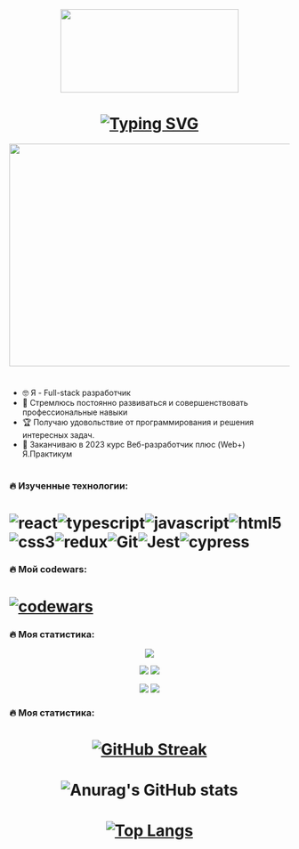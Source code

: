 

<div id="header" align="center" background="#FF00C0">

<img src="https://media.giphy.com/media/Q8xuJjjxQHHJdHn7gJ/giphy.gif" width="320" height="150">

<h1>
<a href="https://git.io/typing-svg"><img src="https://readme-typing-svg.herokuapp.com?font=Rubik+&weight=600&size=25&duration=1000&pause=1000&color=7900F7&background=00A4FF00&center=true&vCenter=true&repeat=true&width=500&lines=%D0%9F%D1%80%D0%B8%D0%B2%D0%B5%D1%82%2C+%D0%BC%D0%B5%D0%BD%D1%8F+%D0%B7%D0%BE%D0%B2%D1%83%D1%82+%D0%92%D0%BB%D0%B0%D0%B4%D0%B8%D1%81%D0%BB%D0%B0%D0%B2);%D0%AF+%D1%80%D0%B0%D0%B7%D1%80%D0%B0%D0%B1%D0%BE%D1%82%D1%87%D0%B8%D0%BA.+%D0%94%D0%BE%D0%B1%D1%80%D0%BE+%D0%BF%D0%BE%D0%B6%D0%B0%D0%BB%D0%BE%D0%B2%D0%B0%D1%82%D1%8C!" alt="Typing SVG" /></a>
</h1>
<div align="center">
  <img src="https://media.giphy.com/media/4H3Ii5eLChYul9p7NL/giphy-downsized-large.gif" width="600" height="400"/>
</div>
</div>

# 
- :nerd_face: Я - Full-stack разработчик
- :100: Стремлюсь постоянно развиваться и совершенствовать профессиональные навыки
- :trophy: Получаю удовольствие от программирования и решения интересных задач.
- 🌱 Заканчиваю в 2023 курс Веб-разработчик плюс (Web+) Я.Практикум

#
### :fire: Изученные технологии:

# ![react](https://img.shields.io/badge/react-%2320232a.svg?style=for-the-badge&logo=react&logoColor=%2361DAFB)![typescript](https://img.shields.io/badge/typescript-%23007ACC.svg?style=for-the-badge&logo=typescript&logoColor=white)![javascript](https://img.shields.io/badge/javascript-%23323330.svg?style=for-the-badge&logo=javascript&logoColor=%23F7DF1E)![html5](https://img.shields.io/badge/html5-%23E34F26.svg?style=for-the-badge&logo=html5&logoColor=white)![css3](https://img.shields.io/badge/css3-%231572B6.svg?style=for-the-badge&logo=css3&logoColor=white)![redux](https://img.shields.io/badge/redux-%23593d88.svg?style=for-the-badge&logo=redux&logoColor=white)![Git](https://img.shields.io/badge/git-F05032.svg?style=for-the-badge&logo=git&logoColor=white)![Jest](https://img.shields.io/badge/jest-C21325.svg?style=for-the-badge&logo=jest&logoColor=white)![cypress](https://img.shields.io/badge/cypress-17202C.svg?style=for-the-badge&logo=cypress&logoColor=white)

### :fire: Мой codewars:

# [![codewars](https://www.codewars.com/users/CHaPiOn777/badges/small)](https://www.codewars.com/users/CHaPiOn777)
### :fire: Моя статистика:
<dl align='center'>

![](https://github-profile-summary-cards.vercel.app/api/cards/profile-details?username=CHaPiOn777&theme=cobalt)

![](https://github-profile-summary-cards.vercel.app/api/cards/most-commit-language?username=CHaPiOn777&theme=cobalt) ![](https://github-profile-summary-cards.vercel.app/api/cards/repos-per-language?username=CHaPiOn777&theme=cobalt)

![](https://github-profile-summary-cards.vercel.app/api/cards/stats?username=CHaPiOn777&theme=cobalt) ![](https://github-profile-summary-cards.vercel.app/api/cards/productive-time?username=CHaPiOn777&theme=cobalt)
</dl>

### :fire: Моя статистика:

<dl align='center'>

# [![GitHub Streak](https://streak-stats.demolab.com?user=CHaPiOn777&theme=react&hide_border=false&locale=ru&mode=weekly&background=20%2C008990%2C38017E)](https://git.io/streak-stats)

# ![Anurag's GitHub stats](https://github-readme-stats.vercel.app/api?username=CHaPiOn777&center=true&show_icons=true&icon_color=40e0d0&theme=cobalt&bg_color=20%2C008990%2C38017E)
# [![Top Langs](https://github-readme-stats.vercel.app/api/top-langs/?username=CHaPiOn777&layout=compact&theme=cobalt&bg_color=20%2C008990%2C38017E)](https://github.com/anuraghazra/github-readme-stats)


</dl>

